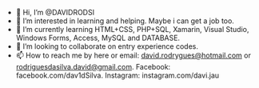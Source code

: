 - 👋 Hi, I’m @DAVIDRODSI
- 👀 I’m interested in learning and helping. Maybe i can get a job too. 
- 🌱 I’m currently learning HTML+CSS, PHP+SQL, Xamarin, Visual Studio, Windows Forms, Access, MySQL and DATABASE.
- 💞️ I’m looking to collaborate on entry experience codes.
- 📫 How to reach me by here or email: david.rodrygues@hotmail.com or rodriguesdasilva.david@gmail.com. Facebook: facebook.com/dav1dSilva. Instagram: instagram.com/davi.jau

<!---
DAVIDRODSI/DAVIDRODSI is a ✨ special ✨ repository because its `README.md` (this file) appears on your GitHub profile.
You can click the Preview link to take a look at your changes.
--->
